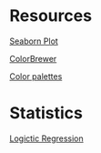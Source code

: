 # Resources

[Seaborn Plot](https://seaborn.pydata.org/api.html)

[ColorBrewer](https://colorbrewer2.org/#type=sequential&scheme=BuGn&n=3)

[Color palettes](https://seaborn.pydata.org/tutorial/color_palettes.html?highlight=color)

# Statistics

[Logictic Regression](https://www.youtube.com/watch?v=yIYKR4sgzI8)
